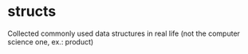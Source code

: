 # structs
Collected commonly used data structures in real life (not the computer science one, ex.: product)
